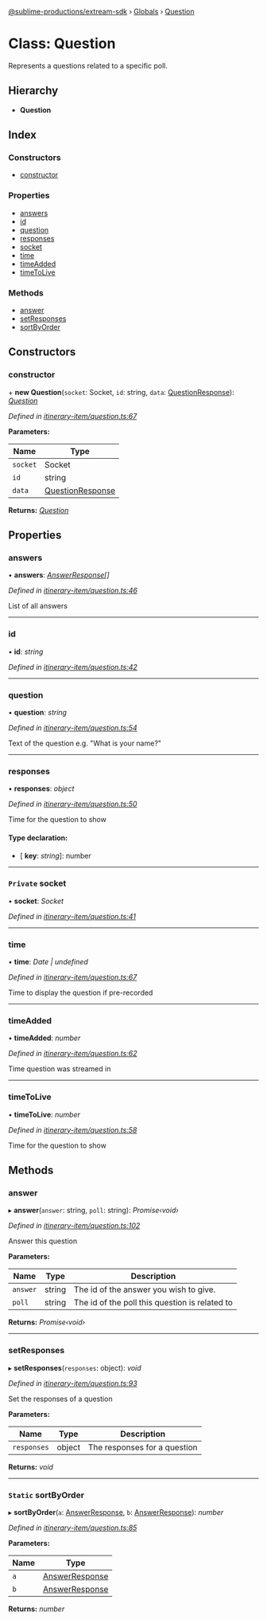 [@sublime-productions/extream-sdk](../README.md) › [Globals](../globals.md) › [Question](question.md)

# Class: Question

Represents a questions related to a specific poll.

## Hierarchy

* **Question**

## Index

### Constructors

* [constructor](question.md#constructor)

### Properties

* [answers](question.md#answers)
* [id](question.md#id)
* [question](question.md#question)
* [responses](question.md#responses)
* [socket](question.md#private-socket)
* [time](question.md#time)
* [timeAdded](question.md#timeadded)
* [timeToLive](question.md#timetolive)

### Methods

* [answer](question.md#answer)
* [setResponses](question.md#setresponses)
* [sortByOrder](question.md#static-sortbyorder)

## Constructors

###  constructor

\+ **new Question**(`socket`: Socket, `id`: string, `data`: [QuestionResponse](../interfaces/questionresponse.md)): *[Question](question.md)*

*Defined in [itinerary-item/question.ts:67](https://github.com/Extream-SaaS/ex-sdk/blob/540d571/src/itinerary-item/question.ts#L67)*

**Parameters:**

Name | Type |
------ | ------ |
`socket` | Socket |
`id` | string |
`data` | [QuestionResponse](../interfaces/questionresponse.md) |

**Returns:** *[Question](question.md)*

## Properties

###  answers

• **answers**: *[AnswerResponse](../interfaces/answerresponse.md)[]*

*Defined in [itinerary-item/question.ts:46](https://github.com/Extream-SaaS/ex-sdk/blob/540d571/src/itinerary-item/question.ts#L46)*

List of all answers

___

###  id

• **id**: *string*

*Defined in [itinerary-item/question.ts:42](https://github.com/Extream-SaaS/ex-sdk/blob/540d571/src/itinerary-item/question.ts#L42)*

___

###  question

• **question**: *string*

*Defined in [itinerary-item/question.ts:54](https://github.com/Extream-SaaS/ex-sdk/blob/540d571/src/itinerary-item/question.ts#L54)*

Text of the question e.g. "What is your name?"

___

###  responses

• **responses**: *object*

*Defined in [itinerary-item/question.ts:50](https://github.com/Extream-SaaS/ex-sdk/blob/540d571/src/itinerary-item/question.ts#L50)*

Time for the question to show

#### Type declaration:

* \[ **key**: *string*\]: number

___

### `Private` socket

• **socket**: *Socket*

*Defined in [itinerary-item/question.ts:41](https://github.com/Extream-SaaS/ex-sdk/blob/540d571/src/itinerary-item/question.ts#L41)*

___

###  time

• **time**: *Date | undefined*

*Defined in [itinerary-item/question.ts:67](https://github.com/Extream-SaaS/ex-sdk/blob/540d571/src/itinerary-item/question.ts#L67)*

Time to display the question if pre-recorded

___

###  timeAdded

• **timeAdded**: *number*

*Defined in [itinerary-item/question.ts:62](https://github.com/Extream-SaaS/ex-sdk/blob/540d571/src/itinerary-item/question.ts#L62)*

Time question was streamed in

___

###  timeToLive

• **timeToLive**: *number*

*Defined in [itinerary-item/question.ts:58](https://github.com/Extream-SaaS/ex-sdk/blob/540d571/src/itinerary-item/question.ts#L58)*

Time for the question to show

## Methods

###  answer

▸ **answer**(`answer`: string, `poll`: string): *Promise‹void›*

*Defined in [itinerary-item/question.ts:102](https://github.com/Extream-SaaS/ex-sdk/blob/540d571/src/itinerary-item/question.ts#L102)*

Answer this question

**Parameters:**

Name | Type | Description |
------ | ------ | ------ |
`answer` | string | The id of the answer you wish to give. |
`poll` | string | The id of the poll this question is related to  |

**Returns:** *Promise‹void›*

___

###  setResponses

▸ **setResponses**(`responses`: object): *void*

*Defined in [itinerary-item/question.ts:93](https://github.com/Extream-SaaS/ex-sdk/blob/540d571/src/itinerary-item/question.ts#L93)*

Set the responses of a question

**Parameters:**

Name | Type | Description |
------ | ------ | ------ |
`responses` | object | The responses for a question  |

**Returns:** *void*

___

### `Static` sortByOrder

▸ **sortByOrder**(`a`: [AnswerResponse](../interfaces/answerresponse.md), `b`: [AnswerResponse](../interfaces/answerresponse.md)): *number*

*Defined in [itinerary-item/question.ts:85](https://github.com/Extream-SaaS/ex-sdk/blob/540d571/src/itinerary-item/question.ts#L85)*

**Parameters:**

Name | Type |
------ | ------ |
`a` | [AnswerResponse](../interfaces/answerresponse.md) |
`b` | [AnswerResponse](../interfaces/answerresponse.md) |

**Returns:** *number*
